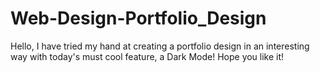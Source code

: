 # Web-Design-Portfolio_Design

Hello, I have tried my hand at creating a portfolio design in an interesting way with today's must cool feature, a Dark Mode! Hope you like it!
